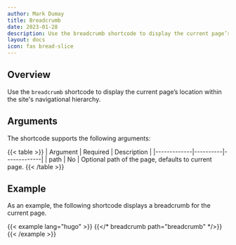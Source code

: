 ```yaml
---
author: Mark Dumay
title: Breadcrumb
date: 2023-01-28
description: Use the breadcrumb shortcode to display the current page’s location within the site's navigational hierarchy.
layout: docs
icon: fas bread-slice
---
```


## Overview

Use the `breadcrumb` shortcode to display the current page’s location within the site's navigational hierarchy.

## Arguments

The shortcode supports the following arguments:

{{< table >}}
| Argument    | Required | Description |
|-------------|----------|-------------|
| path        | No       | Optional path of the page, defaults to current page.
{{< /table >}}

## Example

As an example, the following shortcode displays a breadcrumb for the current page.

<!-- markdownlint-disable MD037 -->
{{< example lang="hugo" >}}
{{</* breadcrumb path="breadcrumb" */>}}
{{< /example >}}
<!-- markdownlint-enable MD037 -->
